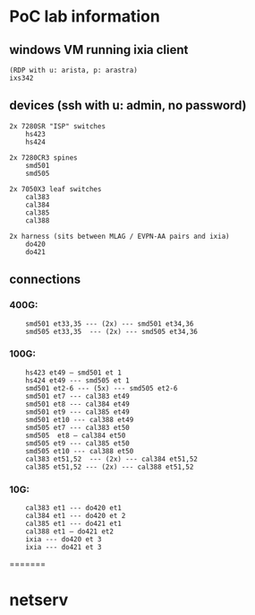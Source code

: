 # PoC lab information

## windows VM running ixia client 
    (RDP with u: arista, p: arastra)
	ixs342

## devices (ssh with u: admin, no password)
    2x 7280SR "ISP" switches
        hs423
        hs424

    2x 7280CR3 spines
        smd501
        smd505

    2x 7050X3 leaf switches
        cal383
        cal384
        cal385
        cal388

    2x harness (sits between MLAG / EVPN-AA pairs and ixia)
        do420
        do421

## connections
### 400G:
        smd501 et33,35 --- (2x) --- smd501 et34,36 
        smd505 et33,35  --- (2x) --- smd505 et34,36     
### 100G:
        hs423 et49 — smd501 et 1
        hs424 et49 --- smd505 et 1
        smd501 et2-6 --- (5x) --- smd505 et2-6 
        smd501 et7 --- cal383 et49
        smd501 et8 --- cal384 et49
        smd501 et9 --- cal385 et49
        smd501 et10 --- cal388 et49
        smd505 et7 --- cal383 et50
        smd505  et8 — cal384 et50
        smd505 et9 --- cal385 et50
        smd505 et10 --- cal388 et50
        cal383 et51,52  --- (2x) --- cal384 et51,52 
        cal385 et51,52 --- (2x) --- cal388 et51,52 

 ### 10G:
        cal383 et1 --- do420 et1
        cal384 et1 --- do420 et 2
        cal385 et1 --- do421 et1
        cal388 et1 — do421 et2
        ixia --- do420 et 3
        ixia --- do421 et 3
=======
# netserv
